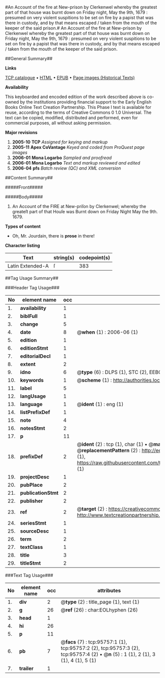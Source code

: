 #An Account of the fire at New-prison by Clerkenwel whereby the greatest part of that house was burnt down on Friday night, May the 9th, 1679 : presumed on very violent suspitions to be set on fire by a papist that was there in custody, and by that means escaped / taken from the mouth of the keeper of the said prison.#
An Account of the fire at New-prison by Clerkenwel whereby the greatest part of that house was burnt down on Friday night, May the 9th, 1679 : presumed on very violent suspitions to be set on fire by a papist that was there in custody, and by that means escaped / taken from the mouth of the keeper of the said prison.

##General Summary##

**Links**

[TCP catalogue](http://www.ota.ox.ac.uk/tcp/)  • 
[HTML](http://tei.it.ox.ac.uk/tcp/Texts-HTML/free/A25/A25188.html)  • 
[EPUB](http://tei.it.ox.ac.uk/tcp/Texts-EPUB/free/A25/A25188.epub) • 
[Page images (Historical Texts)](https://data.historicaltexts.jisc.ac.uk/view?pubId=eebo-12935954e&pageId=eebo-12935954e-95757-1)

**Availability**

This keyboarded and encoded edition of the
	       work described above is co-owned by the institutions
	       providing financial support to the Early English Books
	       Online Text Creation Partnership. This Phase I text is
	       available for reuse, according to the terms of Creative
	       Commons 0 1.0 Universal. The text can be copied,
	       modified, distributed and performed, even for
	       commercial purposes, all without asking permission.

**Major revisions**

1. __2005-10__ __TCP__ *Assigned for keying and markup*
1. __2005-11__ __Apex CoVantage__ *Keyed and coded from ProQuest page images*
1. __2006-01__ __Mona Logarbo__ *Sampled and proofread*
1. __2006-01__ __Mona Logarbo__ *Text and markup reviewed and edited*
1. __2006-04__ __pfs__ *Batch review (QC) and XML conversion*

##Content Summary##

#####Front#####

#####Body#####

1. An Account of the FIRE at New-priſon by Clerkenwel; whereby the greateſt part of that Houſe was Burnt down on Friday Night May the 9th. 1679.

**Types of content**

  * Oh, Mr. Jourdain, there is **prose** in there!

**Character listing**


|Text|string(s)|codepoint(s)|
|---|---|---|
|Latin Extended-A|ſ|383|

##Tag Usage Summary##

###Header Tag Usage###

|No|element name|occ|attributes|
|---|---|---|---|
|1.|__availability__|1||
|2.|__biblFull__|1||
|3.|__change__|5||
|4.|__date__|8| @__when__ (1) : 2006-06 (1)|
|5.|__edition__|1||
|6.|__editionStmt__|1||
|7.|__editorialDecl__|1||
|8.|__extent__|2||
|9.|__idno__|6| @__type__ (6) : DLPS (1), STC (2), EEBO-CITATION (1), OCLC (1), VID (1)|
|10.|__keywords__|1| @__scheme__ (1) : http://authorities.loc.gov/ (1)|
|11.|__label__|5||
|12.|__langUsage__|1||
|13.|__language__|1| @__ident__ (1) : eng (1)|
|14.|__listPrefixDef__|1||
|15.|__note__|4||
|16.|__notesStmt__|2||
|17.|__p__|11||
|18.|__prefixDef__|2| @__ident__ (2) : tcp (1), char (1)  •  @__matchPattern__ (2) : ([0-9\-]+):([0-9IVX]+) (1), (.+) (1)  •  @__replacementPattern__ (2) : http://eebo.chadwyck.com/downloadtiff?vid=$1&page=$2 (1), https://raw.githubusercontent.com/textcreationpartnership/Texts/master/tcpchars.xml#$1 (1)|
|19.|__projectDesc__|1||
|20.|__pubPlace__|2||
|21.|__publicationStmt__|2||
|22.|__publisher__|2||
|23.|__ref__|2| @__target__ (2) : https://creativecommons.org/publicdomain/zero/1.0/ (1), http://www.textcreationpartnership.org/docs/. (1)|
|24.|__seriesStmt__|1||
|25.|__sourceDesc__|1||
|26.|__term__|2||
|27.|__textClass__|1||
|28.|__title__|3||
|29.|__titleStmt__|2||


###Text Tag Usage###

|No|element name|occ|attributes|
|---|---|---|---|
|1.|__div__|2| @__type__ (2) : title_page (1), text (1)|
|2.|__g__|26| @__ref__ (26) : char:EOLhyphen (26)|
|3.|__head__|1||
|4.|__hi__|26||
|5.|__p__|11||
|6.|__pb__|7| @__facs__ (7) : tcp:95757:1 (1), tcp:95757:2 (2), tcp:95757:3 (2), tcp:95757:4 (2)  •  @__n__ (5) : 1 (1), 2 (1), 3 (1), 4 (1), 5 (1)|
|7.|__trailer__|1||
